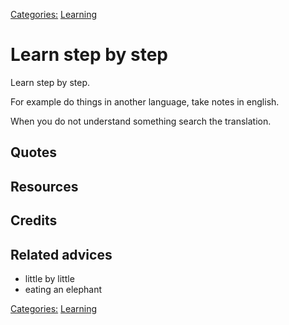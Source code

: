 [Categories:](../Categories/index.md) [Learning](../Categories/Learning.md)
# Learn step by step

Learn step by step. 

For example do things in another language, take notes in english. 

When you do not understand something search the translation. 

## Quotes

## Resources

## Credits

## Related advices

- little by little
- eating an elephant

[Categories:](../Categories/index.md) [Learning](../Categories/Learning.md)
